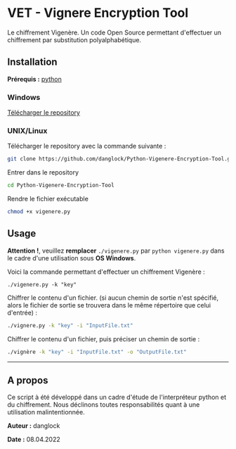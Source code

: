 # VET - Vignere Encryption Tool
Le chiffrement Vigenère.
Un code Open Source permettant d'effectuer un chiffrement par substitution polyalphabétique.

## Installation
**Prérequis :** [python](https://www.python.org/downloads/)

### Windows
[Télécharger le repository](https://github.com/danglock/V.E.T-Vigenere-Encryption-Tool/archive/refs/heads/main.zip)
### UNIX/Linux
Télécharger le repository avec la commande suivante :
```bash
git clone https://github.com/danglock/Python-Vigenere-Encryption-Tool.git
```
Entrer dans le repository
```bash
cd Python-Vigenere-Encryption-Tool
```  

Rendre le fichier exécutable
```bash
chmod +x vigenere.py
```

## Usage

**Attention !**, veuillez **remplacer** ``./vigenere.py`` par ``python vigenere.py`` dans le cadre d'une utilisation sous **OS Windows**.

Voici la commande permettant d'effectuer un chiffrement Vigenère :
```
./vigenere.py -k "key"
```

Chiffrer le contenu d'un fichier. (si aucun chemin de sortie n'est spécifié, alors le fichier de sortie se trouvera dans le même répertoire que celui d'entrée) :
```bash
./vignere.py -k "key" -i "InputFile.txt"
```

Chiffrer le contenu d'un fichier, puis préciser un chemin de sortie :

```bash
./vignère -k "key" -i "InputFile.txt" -o "OutputFile.txt"
```
***
## A propos

Ce script à été développé dans un cadre d'étude de l'interpréteur python et du chiffrement. Nous déclinons toutes responsabilités quant à une utilisation malintentionnée.

**Auteur :** danglock

**Date :** 08.04.2022
